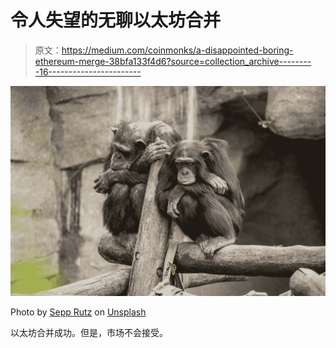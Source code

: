 # 令人失望的无聊以太坊合并

> 原文：<https://medium.com/coinmonks/a-disappointed-boring-ethereum-merge-38bfa133f4d6?source=collection_archive---------16----------------------->

![](img/b85701a0d235b42cf5d245805fc70de4.png)

Photo by [Sepp Rutz](https://unsplash.com/@rutzsepp?utm_source=medium&utm_medium=referral) on [Unsplash](https://unsplash.com?utm_source=medium&utm_medium=referral)

以太坊合并成功。但是，市场不会接受。